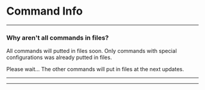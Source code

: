 # Command Info
<hr>

### Why aren't all commands in files?
All commands will putted in files soon. Only commands with special configurations was already putted in files.

Please wait... The other commands will put in files at the next updates.


-------------------------------
-------------------------------